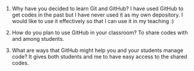 1. Why have you decided to learn Git and GitHub?
I have used GitHub to get codes in the past but I have never used it as my own depository. I would like to use it effectively so that I can use it in my teaching :)

2. How do you plan to use GitHub in your classroom?
To share codes with and among students.

3. What are ways that GitHub might help you and your students manage code?
It gives both students and me to have easy access to the shared codes.
